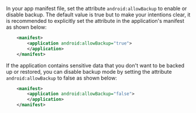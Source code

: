 In your app manifest file, set the attribute `android:allowBackup` to enable or disable backup. The default value is
true but to make your intentions clear, it is recommended to explicitly set the attribute in the application's manifest
as shown below:

```xml
    <manifest>
        <application android:allowBackup="true">
        </application>
    </manifest>
```

If the application contains sensitive data that you don't want to be backed up or restored, you can disable backup mode
by setting the attribute `android:allowBackup` to false as shown below:

```xml
    <manifest>
        <application android:allowBackup="false">
        </application>
    </manifest>
```